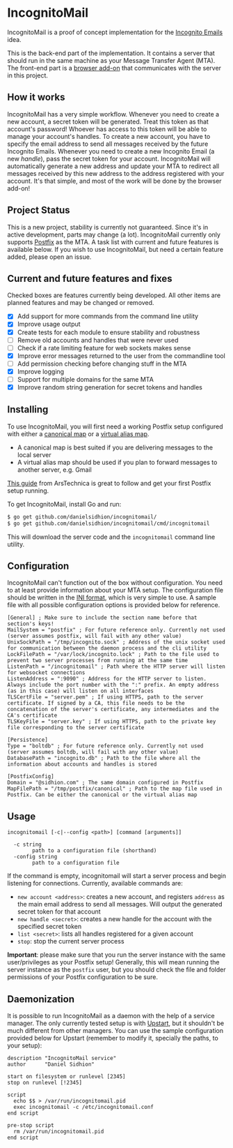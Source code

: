IncognitoMail
====

IncognitoMail is a proof of concept implementation for the
[Incognito Emails](https://sidhion.com/blog/post/incognito-email-idea/)
idea.

This is the back-end part of the implementation.
It contains a server that should run
in the same machine as your Message Transfer Agent (MTA).
The front-end part is a
[browser add-on](https://github.com/DanielSidhion/incognitomail-addon)
that communicates with the server in this project.

## How it works

IncognitoMail has a very simple workflow.
Whenever you need to create a new account, a secret token will be generated.
Treat this token as that account's password!
Whoever has access to this token will be able to manage your account's handles.
To create a new account, you have to specify the email address
to send all messages received by the future Incognito Emails.
Whenever you need to create a new Incognito Email (a new _handle_),
pass the secret token for your account.
IncognitoMail will automatically generate a new address
and update your MTA to redirect all messages received
by this new address to the address registered with your account.
It's that simple,
and most of the work will be done by the browser add-on!

## Project Status

This is a new project, stability is currently not guaranteed.
Since it's in active development, parts may change (a lot).
IncognitoMail currently only supports
[Postfix](http://www.postfix.org/)
as the MTA.
A task list with current and future features is available below.
If you wish to use IncognitoMail, but need a certain feature added,
please open an issue.

## Current and future features and fixes

Checked boxes are features currently being developed.
All other items are planned features and may be changed or removed.

- [x] Add support for more commands from the command line utility
- [x] Improve usage output
- [x] Create tests for each module to ensure stability and robustness
- [ ] Remove old accounts and handles that were never used
- [ ] Check if a rate limiting feature for web sockets makes sense
- [x] Improve error messages returned to the user from the commandline tool
- [ ] Add permission checking before changing stuff in the MTA
- [x] Improve logging
- [ ] Support for multiple domains for the same MTA
- [x] Improve random string generation for secret tokens and handles

## Installing

To use IncognitoMail, you will first need
a working Postfix setup configured with either a
[canonical map](http://www.postfix.org/ADDRESS_REWRITING_README.html#canonical)
or a
[virtual alias map](http://www.postfix.org/ADDRESS_REWRITING_README.html#virtual).

- A canonical map is best suited if you are delivering messages to the local server
- A virtual alias map should be used if you plan to forward messages to another server, e.g. Gmail

[This guide](http://arstechnica.com/information-technology/2014/02/how-to-run-your-own-e-mail-server-with-your-own-domain-part-1/)
from ArsTechnica is great to follow and get your first Postfix setup running.

To get IncognitoMail, install Go and run:

```sh
$ go get github.com/danielsidhion/incognitomail/
$ go get github.com/danielsidhion/incognitomail/cmd/incognitomail
```

This will download the server code
and the `incognitomail` command line utility.

## Configuration

IncognitoMail can't function out of the box without configuration.
You need to at least provide information about your MTA setup.
The configuration file should be written in the
[INI format](https://en.wikipedia.org/wiki/INI_file),
which is very simple to use.
A sample file with all possible configuration options
is provided below for reference.

    [General] ; Make sure to include the section name before that section's keys!
    MailSystem = "postfix" ; For future reference only. Currently not used (server assumes postfix, will fail with any other value)
    UnixSockPath = "/tmp/incognito.sock" ; Address of the unix socket used for communication between the daemon process and the cli utility
    LockFilePath = "/var/lock/incognito.lock" ; Path to the file used to prevent two server processes from running at the same time
    ListenPath = "/incognitomail" ; Path where the HTTP server will listen for websocket connections
    ListenAddress = ":9090" ; Address for the HTTP server to listen. Always include the port number with the ":" prefix. An empty address (as in this case) will listen on all interfaces
    TLSCertFile = "server.pem" ; If using HTTPS, path to the server certificate. If signed by a CA, this file needs to be the concatenation of the server's certificate, any intermediates and the CA's certificate
    TLSKeyFile = "server.key" ; If using HTTPS, path to the private key file corresponding to the server certificate

    [Persistence]
    Type = "boltdb" ; For future reference only. Currently not used (server assumes boltdb, will fail with any other value)
    DatabasePath = "incognito.db" ; Path to the file where all the information about accounts and handles is stored

    [PostfixConfig]
    Domain = "@sidhion.com" ; The same domain configured in Postfix
    MapFilePath = "/tmp/postfix/canonical" ; Path to the map file used in Postfix. Can be either the canonical or the virtual alias map

## Usage

```
incognitomail [-c|--config <path>] [command [arguments]]

  -c string
    	path to a configuration file (shorthand)
  -config string
    	path to a configuration file
```

If the command is empty,
incognitomail will start a server process
and begin listening for connections.
Currently, available commands are:

- `new account <address>`: creates a new account, and registers `address` as the main email address to send all messages. Will output the generated secret token for that account
- `new handle <secret>`: creates a new handle for the account with the specified secret token
- `list <secret>`: lists all handles registered for a given account
- `stop`: stop the current server process

**Important**: please make sure that you run the server instance
with the same user/privileges as your Postfix setup!
Generally, this will mean running the server instance
as the `postfix` user,
but you should check the file and folder permissions
of your Postfix configuration to be sure.

## Daemonization

It is possible to run IncognitoMail as a daemon with the help of a service manager.
The only currently tested setup is with
[Upstart](http://upstart.ubuntu.com/),
but it shouldn't be much different from other managers.
You can use the sample configuration provided below for Upstart
(remember to modify it, specially the paths, to your setup):

    description "IncognitoMail service"
    author      "Daniel Sidhion"

    start on filesystem or runlevel [2345]
    stop on runlevel [!2345]

    script
      echo $$ > /var/run/incognitomail.pid
      exec incognitomail -c /etc/incognitomail.conf
    end script

    pre-stop script
      rm /var/run/incognitomail.pid
    end script